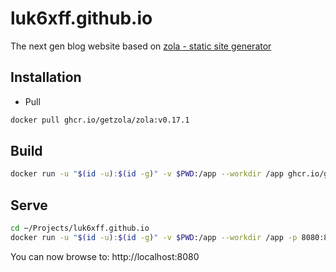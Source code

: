 # luk6xff.github.io
The next gen blog website based on [zola - static site generator](https://www.getzola.org/)


## Installation
* Pull
```sh
docker pull ghcr.io/getzola/zola:v0.17.1
```

## Build
```sh
docker run -u "$(id -u):$(id -g)" -v $PWD:/app --workdir /app ghcr.io/getzola/zola:v0.17.1 build
```

## Serve
```sh
cd ~/Projects/luk6xff.github.io
docker run -u "$(id -u):$(id -g)" -v $PWD:/app --workdir /app -p 8080:8080 -p 1024:1024 ghcr.io/getzola/zola:v0.17.1 serve --interface 0.0.0.0 --port 8080 --base-url localhost
```
You can now browse to: http://localhost:8080
